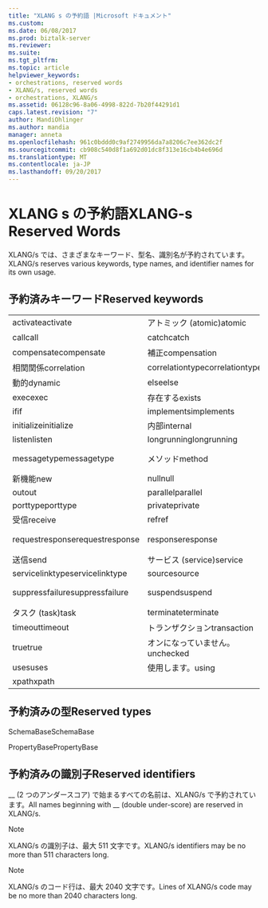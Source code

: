```yaml
---
title: "XLANG s の予約語 |Microsoft ドキュメント"
ms.custom: 
ms.date: 06/08/2017
ms.prod: biztalk-server
ms.reviewer: 
ms.suite: 
ms.tgt_pltfrm: 
ms.topic: article
helpviewer_keywords:
- orchestrations, reserved words
- XLANG/s, reserved words
- orchestrations, XLANG/s
ms.assetid: 06128c96-8a06-4998-822d-7b20f44291d1
caps.latest.revision: "7"
author: MandiOhlinger
ms.author: mandia
manager: anneta
ms.openlocfilehash: 961c0bddd0c9af2749956da7a8206c7ee362dc2f
ms.sourcegitcommit: cb908c540d8f1a692d01dc8f313e16cb4b4e696d
ms.translationtype: MT
ms.contentlocale: ja-JP
ms.lasthandoff: 09/20/2017
---
```

# <a name="xlang-s-reserved-words"></a><span data-ttu-id="544c8-102">XLANG s の予約語</span><span class="sxs-lookup"><span data-stu-id="544c8-102">XLANG-s Reserved Words</span></span>
<span data-ttu-id="544c8-103">XLANG/s では、さまざまなキーワード、型名、識別名が予約されています。</span><span class="sxs-lookup"><span data-stu-id="544c8-103">XLANG/s reserves various keywords, type names, and identifier names for its own usage.</span></span>  
  
## <a name="reserved-keywords"></a><span data-ttu-id="544c8-104">予約済みキーワード</span><span class="sxs-lookup"><span data-stu-id="544c8-104">Reserved keywords</span></span>  
  
||||  
|-|-|-|  
|<span data-ttu-id="544c8-105">activate</span><span class="sxs-lookup"><span data-stu-id="544c8-105">activate</span></span>|<span data-ttu-id="544c8-106">アトミック (atomic)</span><span class="sxs-lookup"><span data-stu-id="544c8-106">atomic</span></span>|<span data-ttu-id="544c8-107">body</span><span class="sxs-lookup"><span data-stu-id="544c8-107">body</span></span>|  
|<span data-ttu-id="544c8-108">call</span><span class="sxs-lookup"><span data-stu-id="544c8-108">call</span></span>|<span data-ttu-id="544c8-109">catch</span><span class="sxs-lookup"><span data-stu-id="544c8-109">catch</span></span>|<span data-ttu-id="544c8-110">オン</span><span class="sxs-lookup"><span data-stu-id="544c8-110">checked</span></span>|  
|<span data-ttu-id="544c8-111">compensate</span><span class="sxs-lookup"><span data-stu-id="544c8-111">compensate</span></span>|<span data-ttu-id="544c8-112">補正</span><span class="sxs-lookup"><span data-stu-id="544c8-112">compensation</span></span>|<span data-ttu-id="544c8-113">construct</span><span class="sxs-lookup"><span data-stu-id="544c8-113">construct</span></span>|  
|<span data-ttu-id="544c8-114">相関関係</span><span class="sxs-lookup"><span data-stu-id="544c8-114">correlation</span></span>|<span data-ttu-id="544c8-115">correlationtype</span><span class="sxs-lookup"><span data-stu-id="544c8-115">correlationtype</span></span>|<span data-ttu-id="544c8-116">delay</span><span class="sxs-lookup"><span data-stu-id="544c8-116">delay</span></span>|  
|<span data-ttu-id="544c8-117">動的</span><span class="sxs-lookup"><span data-stu-id="544c8-117">dynamic</span></span>|<span data-ttu-id="544c8-118">else</span><span class="sxs-lookup"><span data-stu-id="544c8-118">else</span></span>|<span data-ttu-id="544c8-119">例外</span><span class="sxs-lookup"><span data-stu-id="544c8-119">exceptions</span></span>|  
|<span data-ttu-id="544c8-120">exec</span><span class="sxs-lookup"><span data-stu-id="544c8-120">exec</span></span>|<span data-ttu-id="544c8-121">存在する</span><span class="sxs-lookup"><span data-stu-id="544c8-121">exists</span></span>|<span data-ttu-id="544c8-122">オプション</span><span class="sxs-lookup"><span data-stu-id="544c8-122">false</span></span>|  
|<span data-ttu-id="544c8-123">if</span><span class="sxs-lookup"><span data-stu-id="544c8-123">if</span></span>|<span data-ttu-id="544c8-124">implements</span><span class="sxs-lookup"><span data-stu-id="544c8-124">implements</span></span>|<span data-ttu-id="544c8-125">in</span><span class="sxs-lookup"><span data-stu-id="544c8-125">in</span></span>|  
|<span data-ttu-id="544c8-126">initialize</span><span class="sxs-lookup"><span data-stu-id="544c8-126">initialize</span></span>|<span data-ttu-id="544c8-127">内部</span><span class="sxs-lookup"><span data-stu-id="544c8-127">internal</span></span>|<span data-ttu-id="544c8-128">link</span><span class="sxs-lookup"><span data-stu-id="544c8-128">link</span></span>|  
|<span data-ttu-id="544c8-129">listen</span><span class="sxs-lookup"><span data-stu-id="544c8-129">listen</span></span>|<span data-ttu-id="544c8-130">longrunning</span><span class="sxs-lookup"><span data-stu-id="544c8-130">longrunning</span></span>|<span data-ttu-id="544c8-131">message</span><span class="sxs-lookup"><span data-stu-id="544c8-131">message</span></span>|  
|<span data-ttu-id="544c8-132">messagetype</span><span class="sxs-lookup"><span data-stu-id="544c8-132">messagetype</span></span>|<span data-ttu-id="544c8-133">メソッド</span><span class="sxs-lookup"><span data-stu-id="544c8-133">method</span></span>|<span data-ttu-id="544c8-134">モジュール (module)</span><span class="sxs-lookup"><span data-stu-id="544c8-134">module</span></span>|  
|<span data-ttu-id="544c8-135">新機能</span><span class="sxs-lookup"><span data-stu-id="544c8-135">new</span></span>|<span data-ttu-id="544c8-136">null</span><span class="sxs-lookup"><span data-stu-id="544c8-136">null</span></span>|<span data-ttu-id="544c8-137">oneway</span><span class="sxs-lookup"><span data-stu-id="544c8-137">oneway</span></span>|  
|<span data-ttu-id="544c8-138">out</span><span class="sxs-lookup"><span data-stu-id="544c8-138">out</span></span>|<span data-ttu-id="544c8-139">parallel</span><span class="sxs-lookup"><span data-stu-id="544c8-139">parallel</span></span>|<span data-ttu-id="544c8-140">port</span><span class="sxs-lookup"><span data-stu-id="544c8-140">port</span></span>|  
|<span data-ttu-id="544c8-141">porttype</span><span class="sxs-lookup"><span data-stu-id="544c8-141">porttype</span></span>|<span data-ttu-id="544c8-142">private</span><span class="sxs-lookup"><span data-stu-id="544c8-142">private</span></span>|<span data-ttu-id="544c8-143">public</span><span class="sxs-lookup"><span data-stu-id="544c8-143">public</span></span>|  
|<span data-ttu-id="544c8-144">受信</span><span class="sxs-lookup"><span data-stu-id="544c8-144">receive</span></span>|<span data-ttu-id="544c8-145">ref</span><span class="sxs-lookup"><span data-stu-id="544c8-145">ref</span></span>|<span data-ttu-id="544c8-146">要求</span><span class="sxs-lookup"><span data-stu-id="544c8-146">request</span></span>|  
|<span data-ttu-id="544c8-147">requestresponse</span><span class="sxs-lookup"><span data-stu-id="544c8-147">requestresponse</span></span>|<span data-ttu-id="544c8-148">response</span><span class="sxs-lookup"><span data-stu-id="544c8-148">response</span></span>|<span data-ttu-id="544c8-149">スコープ (scope)</span><span class="sxs-lookup"><span data-stu-id="544c8-149">scope</span></span>|  
|<span data-ttu-id="544c8-150">送信</span><span class="sxs-lookup"><span data-stu-id="544c8-150">send</span></span>|<span data-ttu-id="544c8-151">サービス (service)</span><span class="sxs-lookup"><span data-stu-id="544c8-151">service</span></span>|<span data-ttu-id="544c8-152">servicelink</span><span class="sxs-lookup"><span data-stu-id="544c8-152">servicelink</span></span>|  
|<span data-ttu-id="544c8-153">servicelinktype</span><span class="sxs-lookup"><span data-stu-id="544c8-153">servicelinktype</span></span>|<span data-ttu-id="544c8-154">source</span><span class="sxs-lookup"><span data-stu-id="544c8-154">source</span></span>|<span data-ttu-id="544c8-155">succeeded</span><span class="sxs-lookup"><span data-stu-id="544c8-155">succeeded</span></span>|  
|<span data-ttu-id="544c8-156">suppressfailure</span><span class="sxs-lookup"><span data-stu-id="544c8-156">suppressfailure</span></span>|<span data-ttu-id="544c8-157">suspend</span><span class="sxs-lookup"><span data-stu-id="544c8-157">suspend</span></span>|<span data-ttu-id="544c8-158">ターゲット (target)</span><span class="sxs-lookup"><span data-stu-id="544c8-158">target</span></span>|  
|<span data-ttu-id="544c8-159">タスク (task)</span><span class="sxs-lookup"><span data-stu-id="544c8-159">task</span></span>|<span data-ttu-id="544c8-160">terminate</span><span class="sxs-lookup"><span data-stu-id="544c8-160">terminate</span></span>|<span data-ttu-id="544c8-161">throw</span><span class="sxs-lookup"><span data-stu-id="544c8-161">throw</span></span>|  
|<span data-ttu-id="544c8-162">timeout</span><span class="sxs-lookup"><span data-stu-id="544c8-162">timeout</span></span>|<span data-ttu-id="544c8-163">トランザクション</span><span class="sxs-lookup"><span data-stu-id="544c8-163">transaction</span></span>|<span data-ttu-id="544c8-164">transform</span><span class="sxs-lookup"><span data-stu-id="544c8-164">transform</span></span>|  
|<span data-ttu-id="544c8-165">true</span><span class="sxs-lookup"><span data-stu-id="544c8-165">true</span></span>|<span data-ttu-id="544c8-166">オンになっていません。</span><span class="sxs-lookup"><span data-stu-id="544c8-166">unchecked</span></span>|<span data-ttu-id="544c8-167">until</span><span class="sxs-lookup"><span data-stu-id="544c8-167">until</span></span>|  
|<span data-ttu-id="544c8-168">uses</span><span class="sxs-lookup"><span data-stu-id="544c8-168">uses</span></span>|<span data-ttu-id="544c8-169">使用します。</span><span class="sxs-lookup"><span data-stu-id="544c8-169">using</span></span>|<span data-ttu-id="544c8-170">while</span><span class="sxs-lookup"><span data-stu-id="544c8-170">while</span></span>|  
|<span data-ttu-id="544c8-171">xpath</span><span class="sxs-lookup"><span data-stu-id="544c8-171">xpath</span></span>|||  
  
## <a name="reserved-types"></a><span data-ttu-id="544c8-172">予約済みの型</span><span class="sxs-lookup"><span data-stu-id="544c8-172">Reserved types</span></span>  
 <span data-ttu-id="544c8-173">SchemaBase</span><span class="sxs-lookup"><span data-stu-id="544c8-173">SchemaBase</span></span>  
  
 <span data-ttu-id="544c8-174">PropertyBase</span><span class="sxs-lookup"><span data-stu-id="544c8-174">PropertyBase</span></span>  
  
## <a name="reserved-identifiers"></a><span data-ttu-id="544c8-175">予約済みの識別子</span><span class="sxs-lookup"><span data-stu-id="544c8-175">Reserved identifiers</span></span>  
 <span data-ttu-id="544c8-176">__ (2 つのアンダースコア) で始まるすべての名前は、XLANG/s で予約されています。</span><span class="sxs-lookup"><span data-stu-id="544c8-176">All names beginning with __ (double under-score) are reserved in XLANG/s.</span></span>  
  
> [!NOTE]
>  <span data-ttu-id="544c8-177">XLANG/s の識別子は、最大 511 文字です。</span><span class="sxs-lookup"><span data-stu-id="544c8-177">XLANG/s identifiers may be no more than 511 characters long.</span></span>  
  
> [!NOTE]
>  <span data-ttu-id="544c8-178">XLANG/s のコード行は、最大 2040 文字です。</span><span class="sxs-lookup"><span data-stu-id="544c8-178">Lines of XLANG/s code may be no more than 2040 characters long.</span></span>